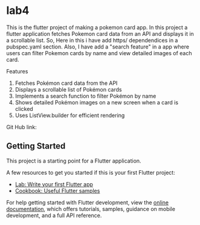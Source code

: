 # lab4

This is the flutter project of making a pokemon card app.  In this project a flutter application
fetches Pokemon card data from an API and displays it in a scrollable list.
So, Here in this i have add https/ dependendices in a pubspec.yaml section.
Also, I have add a "search feature" in a app where users can filter Pokemon cards by name 
and view detailed images of each card.

Features
1. Fetches Pokémon card data from the API 
2. Displays a scrollable list of Pokémon cards  
3. Implements a search function to filter Pokémon by name  
4. Shows detailed Pokémon images on a new screen when a card is clicked  
5. Uses ListView.builder for efficient rendering

Git Hub link:

## Getting Started

This project is a starting point for a Flutter application.

A few resources to get you started if this is your first Flutter project:

- [Lab: Write your first Flutter app](https://docs.flutter.dev/get-started/codelab)
- [Cookbook: Useful Flutter samples](https://docs.flutter.dev/cookbook)

For help getting started with Flutter development, view the
[online documentation](https://docs.flutter.dev/), which offers tutorials,
samples, guidance on mobile development, and a full API reference.
